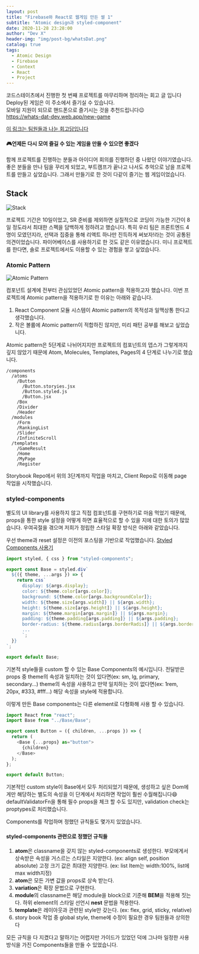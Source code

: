 ```yaml
---
layout: post
title: "Firebase와 React로 웹게임 만든 썰 1"
subtitle: "Atomic design과 styled-component"
date: 2020-11-28 23:28:00
author: "Dev X"
header-img: "img/post-bg/whatsDat.png"
catalog: true
tags:
  - Atomic Design
  - Firebase
  - Context
  - React
  - Project
---
```


코드스테이츠에서 진행한 첫 번째 프로젝트를 마무리하며 정리하는 회고 글 입니다<br/>
Deploy된 게임은 이 주소에서 즐기실 수 있습니다.<br/>
모바일 지원이 되므로 핸드폰으로 즐기시는 것을 추천드립니다😉<br/>
https://whats-dat-dev.web.app/new-game<br/>

[이 링크는 팀원들과 나눈 회고담입니다](https://www.notion.so/What-s-Dat-2-92c0350f3bf94b91900c749dac9a4a51)

#### 🎮언제든 다시 모여 즐길 수 있는 게임을 만들 수 있으면 좋겠다

함께 프로젝트를 진행하는 분들과 아이디어 회의를 진행하던 중 나왔던 이야기였습니다. 좋은 분들을 만나 팀을 꾸리게 되었고, 부트캠프가 끝나고 나서도 추억으로 남을 프로젝트를 만들고 싶었습니다. 그래서 만들기로 한 것이 다같이 즐기는 웹 게임이었습니다.

## Stack

![Stack](https://i.ibb.co/d0nQ79f/whats-Datstack.png)

프로젝트 기간은 10일이었고, SR 준비를 제외하면 실질적으로 코딩이 가능한 기간이 8일 정도라서 최대한 스펙을 담백하게 정하려고 했습니다. 특히 우리 팀은 프론트엔드 4명이 모였던지라, 선택과 집중을 통해 리액트 하나만 진득하게 써보자!라는 것이 공통된 의견이었습니다. 파이어베이스를 사용하기로 한 것도 같은 이유였습니다. 미니 프로젝트를 한다면, 솔로 프로젝트에서도 이용할 수 있는 경험을 쌓고 싶었습니다.

### Atomic Pattern

![Atomic Pattern](https://i.ibb.co/LzHxNMc/33235048-d083dca6-d217-11e7-9aea-9a5ef5ae6fe7.png)

컴포넌트 설계에 전부터 관심있었던 Atomic pattern을 적용하고자 했습니다. 이번 프로젝트에 Atomic pattern을 적용하기로 한 이유는 아래와 같습니다.

1. React Component 모듈 시스템이 Atomic pattern의 목적성과 일맥상통 한다고 생각했습니다.
2. 작은 볼륨에 Atomic pattern이 적합하진 않지만, 미리 패턴 공부를 해보고 싶었습니다.

Atomic pattern은 5단계로 나뉘어지지만 프로젝트의 컴포넌트의 뎁스가 그렇게까지 깊지 않았기 때문에 Atom, Molecules, Templates, Pages의 4 단계로 나누기로 했습니다.

```
/components
  /atoms
    /Button
      /Button.storyies.jsx
      /Button.styled.js
      /Button.jsx
    /Box
    /Divider
    /Header
  /modules
    /Form
    /RankingList
    /Slider
    /InfiniteScroll
  /templates
    /GameResult
    /Home
    /MyPage
    /Register
```

Storybook Repo에서 위의 3단계까지 작업을 마치고, Client Repo로 이동해 page 작업을 시작했습니다.

### styled-components

별도의 UI library를 사용하지 않고 직접 컴포넌트를 구현하기로 마음 먹었기 때문에, props을 통한 style 설정을 어떻게 하면 효율적으로 할 수 있을 지에 대한 토의가 많았습니다. 우여곡절을 겪으며 저희가 정립한 스타일 확장 방식은 아래와 같았습니다.

우선 theme과 reset 설정은 이전의 포스팅을 기반으로 작업했습니다.
[Styled Components 사용기](https://dkje.github.io/2020/10/13/StyledComponents/)

```js
import styled, { css } from "styled-components";

export const Base = styled.div`
  ${({ theme, ...args }) => {
    return css`
      display: ${args.display};
      color: ${theme.color[args.color]};
      background: ${theme.color[args.backgroundColor]};
      width: ${theme.size[args.width]} || ${args.width};
      height: ${theme.size[args.height]} || ${args.height};
      margin: ${theme.margin[args.margin]} || ${args.margin};
      padding: ${theme.padding[args.padding]} || ${args.padding};
      border-radius: ${theme.radius[args.borderRadis]} || ${args.borderRadis};
      ...
      `;
  }}
`;

export default Base;
```

기본적 style들을 custom 할 수 있는 Base Components의 예시입니다. 전달받은 props 중 theme의 속성과 일치하는 것이 있다면(ex: sm, lg, primary, secondary...) theme의 속성을 사용하고 만약 일치하는 것이 없다면(ex: 1rem, 20px, #333, #fff...) 해당 속성을 style에 적용합니다.

이렇게 만든 Base components는 다른 element로 다형화해 사용 할 수 있습니다.

```js
import React from "react";
import Base from "../Base/Base";

export const Button = ({ children, ...props }) => {
  return (
    <Base {...props} as="button">
      {children}
    </Base>
  );
};

export default Button;
```

기본적인 custom style이 Base에서 모두 처리되었기 때문에, 생성하고 싶은 Dom에게만 해당하는 별도의 속성을 이 단계에서 처리하면 작업이 훨씬 수월해집니다😄 defaultValidatorFn을 통해 필수 props을 체크 할 수도 있지만, validation check는 proptypes로 처리했습니다.

Components를 작업하며 정했던 규칙들도 몇가지 있었습니다.

#### styled-components 관련으로 정했던 규칙들

1. **atom**은 classname을 갖지 않는 styled-components로 생성한다. 부모에게서 상속받은 속성을 거스르는 스타일은 지양한다. (ex: align self, position absolute) 고정 크기 값은 최대한 지양한다. (ex: list Item는 width:100%, list에 max width지정)
2. **atom**은 모든 가변 값을 props로 상속 받는다.
3. **variation**은 확장 문법으로 구현한다.
4. **module**의 classname은 해당 module을 block으로 기준해 **BEM**을 적용해 짓는다. 하위 element의 스타일 선언시 **nest** 문법을 적용한다.
5. **template**은 레이아웃과 관련된 style만 갖는다. (ex: flex, grid, sticky, relative)
6. story book 작업 중 global style, theme에 수정이 필요한 경우 팀원들과 상의한다

모든 규칙을 다 지켰다고 말하기는 어렵지만 가이드가 있었던 덕에 그나마 일정한 사용 방식을 가진 Components들을 만들 수 있었습니다.
